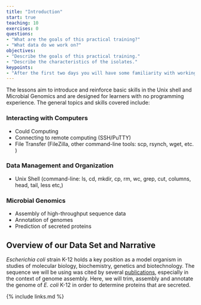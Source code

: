 ```yaml
---
title: "Introduction"
start: true
teaching: 10
exercises: 0
questions:
- "What are the goals of this practical training?"
- "What data do we work on?"
objectives:
- "Describe the goals of this practical training."
- "Describe the characteristics of the isolates."
keypoints:
- "After the first two days you will have some familiarity with working on the command line, data management, cleaning and visualization, automation and scripting"
---
```


The lessons aim to introduce and reinforce basic skills in the Unix shell and Microbial Genomics and are designed for learners with no programming experience. The general topics and skills covered include:

### Interacting with Computers
- Could Computing
- Connecting to remote computing (SSH/PuTTY)
- File Transfer (FileZilla, other command-line tools: scp, rsynch, wget, etc. )

### Data Management and Organization
- Unix Shell (command-line: ls, cd, mkdir, cp, rm, wc, grep, cut, columns, head, tail, less etc,)

### Microbial Genomics
- Assembly of high-throughput sequence data
- Annotation of genomes
- Prediction of secreted proteins

## Overview of our Data Set and Narrative

*Escherichia coli* strain K-12 holds a key position as a model organism in studies of molecular biology, biochemistry, genetics and biotechnology. The sequence we will be using was cited by several [publications](https://www.ncbi.nlm.nih.gov/pmc/?term=ERX008638+or+ERR022075), especially in the context of genome assembly. Here, we will trim, assembly and annotate the genome of *E. coli* K-12 in order to determine proteins that are secreted.

{% include links.md %}
